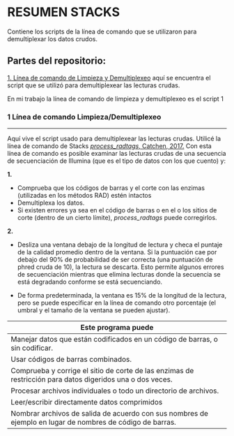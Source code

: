 # RESUMEN STACKS

Contiene los scripts de la línea de comando que se utilizaron para  demultiplexar los datos crudos.

## Partes del repositorio:
[1. Línea de comando de Limpieza y Demultiplexeo](./1Limpieza_Demultiplexeo) aquí se encuentra el script que se utilizó para demultiplexear las lecturas crudas.

En mi trabajo la línea de comando de limpieza y demultiplexeo es el script 1

### 1 Línea de comando Limpieza/Demultiplexeo
---------------------------
Aquí vive el script usado para demultiplexear las lecturas crudas. Utilicé la línea de comando de Stacks [ *process_radtags*, Catchen, 2017.](http://catchenlab.life.illinois.edu/stacks/comp/process_radtags.php) Con esta línea de comando 
es posible examinar las lecturas crudas de una secuencia de secuenciación de Illumina (que es el tipo de datos con los que cuento) y:

**1.**

* Comprueba que los códigos de barras y el corte con las enzimas (utilizadas en los métodos RAD) estén intactos
* Demultiplexa los datos. 
* Si existen errores ya sea en el código de barras o en el o los sitios de corte (dentro de un cierto límite),  *process_radtags* puede corregirlos. 

**2.**

* Desliza una ventana debajo de la longitud de lectura y checa el puntaje de la calidad promedio dentro de la ventana. Si la puntuación cae por debajo del 90% de probabilidad de ser correcta (una puntuación de phred cruda de 10), la lectura se descarta. Esto permite algunos errores de secuenciación mientras que elimina lecturas donde la secuencia se está degradando conforme  se está secuenciando. 
 
* De forma predeterminada, la ventana es 15% de la longitud de la lectura, pero se puede especificar en la línea de comando otro porcentaje (el umbral y el tamaño de la ventana se pueden ajustar).



|**Este programa puede**|
| ------------- |
|Manejar datos que están codificados en un código de barras, o sin codificar.|
|Usar códigos de barras combinados.|
|Comprueba y corrige el sitio de corte de las enzimas de restricción para datos digeridos una o dos veces.|       
|Procesar archivos individuales o todo un directorio de archivos.| 
|Leer/escribir directamente datos comprimidos|
|Nombrar archivos de salida de acuerdo con sus nombres de ejemplo en lugar de nombres de código de barras.|
​

